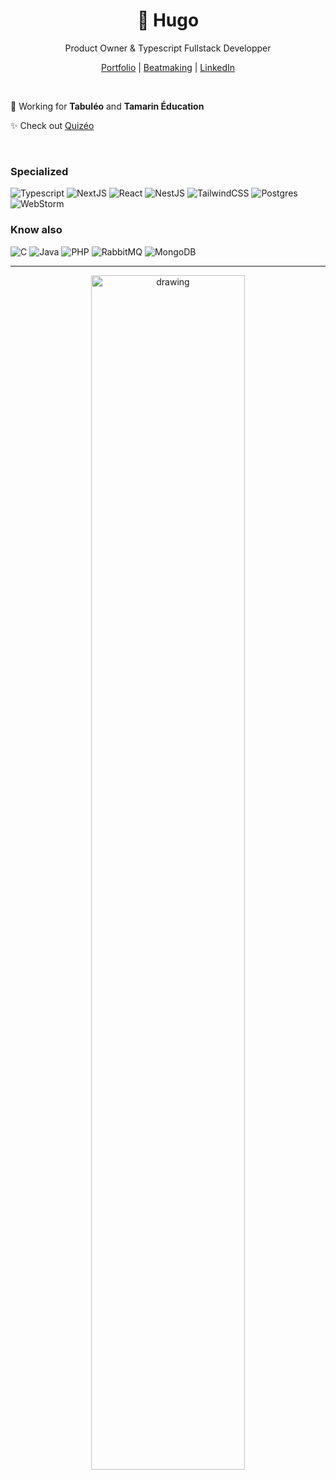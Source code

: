 <h1 align="center">🖖 Hugo</h1>
<p align="center">Product Owner & Typescript Fullstack Developper</p>
<p align="center"><a href="https://derigny.dev">Portfolio</a> | <a href="https://music.derigny.dev">Beatmaking</a> | <a href="https://www.linkedin.com/in/hugo-derigny/">LinkedIn</a></p>

<br/>

🧳 Working for **Tabuléo** and **Tamarin Éducation**

✨ Check out [Quizéo](https://app.quizeo.com)

<br/>

### Specialized

![Typescript](https://img.shields.io/badge/TypeScript-007ACC?style=for-the-badge&logo=typescript&logoColor=white)
![NextJS](https://img.shields.io/badge/next%20js-000000?style=for-the-badge&logo=nextdotjs&logoColor=white)
![React](https://img.shields.io/badge/React-20232A?style=for-the-badge&logo=react&logoColor=61DAFB)
![NestJS](https://img.shields.io/badge/nestjs-E0234E?style=for-the-badge&logo=nestjs&logoColor=white)
![TailwindCSS](https://img.shields.io/badge/tailwindcss-%2338B2AC.svg?style=for-the-badge&logo=tailwind-css&logoColor=white)
![Postgres](https://img.shields.io/badge/postgres-%23316192.svg?style=for-the-badge&logo=postgresql&logoColor=white) 
![WebStorm](https://img.shields.io/badge/webstorm-143?style=for-the-badge&logo=webstorm&logoColor=white&color=black)

### Know also

![C](https://img.shields.io/badge/c-%2300599C.svg?style=for-the-badge&logo=c&logoColor=white) 
![Java](https://img.shields.io/badge/java-%23ED8B00.svg?style=for-the-badge&logo=java&logoColor=white)
![PHP](https://img.shields.io/badge/php-%23777BB4.svg?style=for-the-badge&logo=php&logoColor=white)
![RabbitMQ](https://img.shields.io/badge/rabbitmq-%23FF6600.svg?&style=for-the-badge&logo=rabbitmq&logoColor=white)
![MongoDB](https://img.shields.io/badge/MongoDB-%234ea94b.svg?style=for-the-badge&logo=mongodb&logoColor=white)

___

<p align=center>
<img src="https://media3.giphy.com/media/jwFbMfYthIM6pttfjF/giphy.gif?cid=ecf05e47uuh6ql452w7wi9gxmyzy7qdrgjnb1seco6z40qxb&ep=v1_gifs_search&rid=giphy.gif&ct=g" alt="drawing" style="width:70%"/></p>

